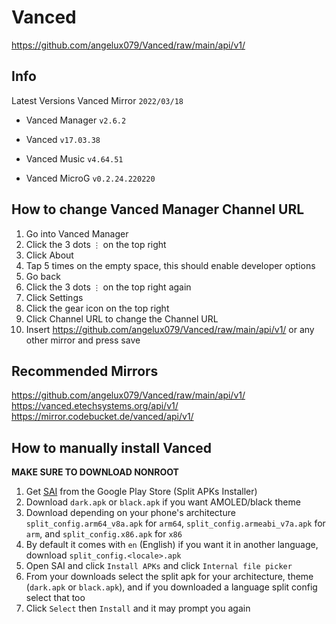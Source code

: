 # Vanced
https://github.com/angelux079/Vanced/raw/main/api/v1/

## Info

Latest Versions Vanced Mirror `2022/03/18`

- Vanced Manager `v2.6.2`    

- Vanced `v17.03.38`  

- Vanced Music `v4.64.51`    

- Vanced MicroG `v0.2.24.220220`

## How to change Vanced Manager Channel URL

1. Go into Vanced Manager
2. Click the 3 dots `⋮` on the top right
3. Click About
4. Tap 5 times on the empty space, this should enable developer options
5. Go back
6. Click the 3 dots `⋮` on the top right again
7. Click Settings
8. Click the gear icon on the top right
9. Click Channel URL to change the Channel URL
10. Insert https://github.com/angelux079/Vanced/raw/main/api/v1/ or any other mirror and press save

## Recommended Mirrors

https://github.com/angelux079/Vanced/raw/main/api/v1/  
https://vanced.etechsystems.org/api/v1/  
https://mirror.codebucket.de/vanced/api/v1/

## How to manually install Vanced
**MAKE SURE TO DOWNLOAD NONROOT**
1. Get [SAI](https://play.google.com/store/apps/details?id=com.aefyr.sai) from the Google Play Store (Split APKs Installer)
2. Download `dark.apk` or `black.apk` if you want AMOLED/black theme
3. Download depending on your phone's architecture `split_config.arm64_v8a.apk` for `arm64`, `split_config.armeabi_v7a.apk` for `arm`, and `split_config.x86.apk` for `x86`
4. By default it comes with `en` (English) if you want it in another language, download `split_config.<locale>.apk`
5. Open SAI and click `Install APKs` and click `Internal file picker`
6. From your downloads select the split apk for your architecture, theme (`dark.apk` or `black.apk`), and if you downloaded a language split config select that too
7. Click `Select` then `Install` and it may prompt you again
